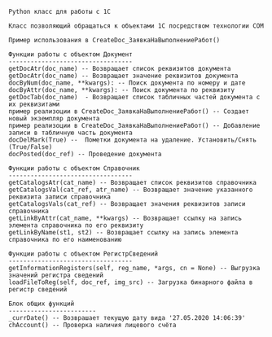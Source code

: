 	Python класс для работы с 1С
	
	Класс позволяющий обращаться к объектами 1С посредством технологии COM

    Пример использования в CreateDoc_ЗаявкаНаВыполнениеРабот()

    Функции работы с объектом Документ
    ----------------------------------
    getDocAtr(doc_name) -- Возвращает список реквизитов документа
    getDocAtr(doc_name) -- Возвращает значение реквизитов документа
    docByNum(doc_name, **kwargs): -- Поиск документа по номеру и дате
    docByAttr(doc_name, **kwargs): -- Поиск документа по реквизиту
    getDocTab(doc_name)  - Возвращает список табличных частей документа с их реквизитами
    пример реализоции в CreateDoc_ЗаявкаНаВыполнениеРабот() -- Создает новый экземпляр документа
    пример реализоции в CreateDoc_ЗаявкаНаВыполнениеРабот() -- Добавление записи в табличную часть документа
    docDelMark(True) --  Пометки документа на удаление. Установить/Снять (True/False)
    docPosted(doc_ref) -- Проведение документа

    Функции работы с объектом Справочник
    ----------------------------------
    getCatalogsAtr(cat_name) -- Возвращает список реквизитов справочника
    getCatalogsVal(cat_ref, atr_name) -- Возвращает значение указанного реквизита записи справочника
    getCatalogsVals(cat_ref) -- Возвращает значения реквизитов записи справочника
    getLinkByAttr(cat_name, **kwargs) -- Возвращает ссылку на запись элемента справочника по его реквизиту
    getLinkByName(st1, st2) -- Возвращает ссылку на запись элемента справочника по его наименованию

    Функции работы с объектом РегистрСведений
    ----------------------------------
    getInformationRegisters(self, reg_name, *args, cn = None) -- Выгрузка значений регистра сведений
    loadFileToReg(self, doc_ref, img_src) -- Загрузка бинарного файла в регистр сведений

    Блок общих функций
    ------------------------
    _currDate() -- Возврашает текущую дату вида '27.05.2020 14:06:39'
    chAccount() -- Проверка наличия лицевого счёта
